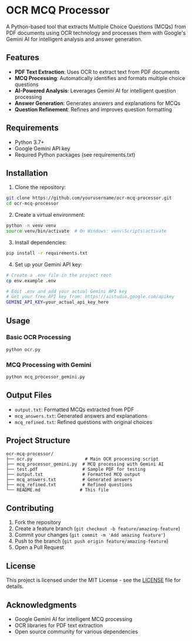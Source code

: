 # OCR MCQ Processor

A Python-based tool that extracts Multiple Choice Questions (MCQs) from PDF documents using OCR technology and processes them with Google's Gemini AI for intelligent analysis and answer generation.

## Features

- **PDF Text Extraction**: Uses OCR to extract text from PDF documents
- **MCQ Processing**: Automatically identifies and formats multiple choice questions
- **AI-Powered Analysis**: Leverages Gemini AI for intelligent question processing
- **Answer Generation**: Generates answers and explanations for MCQs
- **Question Refinement**: Refines and improves question formatting

## Requirements

- Python 3.7+
- Google Gemini API key
- Required Python packages (see requirements.txt)

## Installation

1. Clone the repository:
```bash
git clone https://github.com/yourusername/ocr-mcq-processor.git
cd ocr-mcq-processor
```

2. Create a virtual environment:
```bash
python -m venv venv
source venv/bin/activate  # On Windows: venv\Scripts\activate
```

3. Install dependencies:
```bash
pip install -r requirements.txt
```

4. Set up your Gemini API key:
```bash
# Create a .env file in the project root
cp env.example .env

# Edit .env and add your actual Gemini API key
# Get your free API key from: https://aistudio.google.com/apikey
GEMINI_API_KEY=your_actual_api_key_here
```

## Usage

### Basic OCR Processing
```bash
python ocr.py
```

### MCQ Processing with Gemini
```bash
python mcq_processor_gemini.py
```

## Output Files

- `output.txt`: Formatted MCQs extracted from PDF
- `mcq_answers.txt`: Generated answers and explanations
- `mcq_refined.txt`: Refined questions with original choices

## Project Structure

```
ocr-mcq-processor/
├── ocr.py                    # Main OCR processing script
├── mcq_processor_gemini.py  # MCQ processing with Gemini AI
├── test.pdf                 # Sample PDF for testing
├── output.txt               # Formatted MCQ output
├── mcq_answers.txt          # Generated answers
├── mcq_refined.txt          # Refined questions
└── README.md               # This file
```

## Contributing

1. Fork the repository
2. Create a feature branch (`git checkout -b feature/amazing-feature`)
3. Commit your changes (`git commit -m 'Add amazing feature'`)
4. Push to the branch (`git push origin feature/amazing-feature`)
5. Open a Pull Request

## License

This project is licensed under the MIT License - see the [LICENSE](LICENSE) file for details.

## Acknowledgments

- Google Gemini AI for intelligent MCQ processing
- OCR libraries for PDF text extraction
- Open source community for various dependencies
